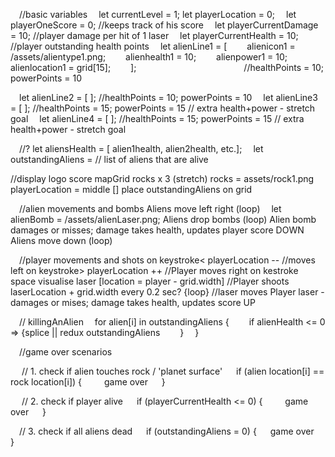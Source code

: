 //basic variables
 let currentLevel = 1;
let playerLocation = 0;
 let playerOneScore = 0; //keeps track of his score
 let playerCurrentDamage = 10; //player damage per hit of 1 laser
 let playerCurrentHealth = 10; //player outstanding health points
   let alienLine1 = [
    alienicon1 = /assets/alientype1.png;
    alienhealth1 = 10;
    alienpower1 = 10;
    alienlocation1 = grid[15];
    ];             //healthPoints = 10; powerPoints = 10

   let alienLine2 = [ ]; //healthPoints = 10; powerPoints = 10
   let alienLine3 = [ ]; //healthPoints = 15; powerPoints = 15 // extra health+power - stretch goal 
   let alienLine4 = [ ]; //healthPoints = 15; powerPoints = 15 // extra health+power - stretch goal 

 //? let aliensHealth = [ alien1health, alien2health, etc.];
 let outstandingAliens = // list of aliens that are alive


//display
logo
score
mapGrid
rocks x 3 (stretch) rocks = assets/rock1.png
playerLocation = middle []
place outstandingAliens on grid


 //alien movements and bombs
Aliens  move left right (loop)
 let alienBomb = /assets/alienLaser.png;
Aliens drop bombs (loop)
Alien bomb damages or misses; damage takes health, updates player score DOWN
Aliens move down (loop)

 //player movements and shots
on keystroke< playerLocation -- //moves left
on keystroke> playerLocation ++ //Player moves right
on kestroke space visualise laser [location = player - grid.width] //Player shoots
laserLocation + grid.width every 0.2 sec? {loop} //laser moves
Player laser - damages or mises; damage takes health, updates score UP

 // killingAnAlien
 for alien[i] in outstandingAliens {
  if alienHealth <= 0 => {splice || redux outstandingAliens
  }
 }

 //game over scenarios

  // 1. check if alien touches rock / 'planet surface'
  if (alien location[i] == rock location[i]) {
   game over
  }

  // 2. check if player alive
  if (playerCurrentHealth <= 0) {
   game over
  }

 // 3. check if all aliens dead
  if (outstandingAliens = 0) {
    game over
   }